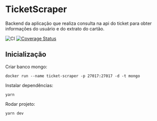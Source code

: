 # TicketScraper

Backend da aplicação que realiza consulta na api do ticket para obter informações do usuário e do extrato do cartão.

![CI](https://github.com/laraludwig18/ticket-scraper-api/workflows/CI/badge.svg)
[![Coverage Status](https://coveralls.io/repos/github/laraludwig18/gobarber-api/badge.svg?branch=ci-test)](https://coveralls.io/github/laraludwig18/gobarber-api?branch=ci-test)

## Inicialização

Criar banco mongo:
```
docker run --name ticket-scraper -p 27017:27017 -d -t mongo
```
Instalar dependências:
```
yarn
```
Rodar projeto:
```
yarn dev
```
